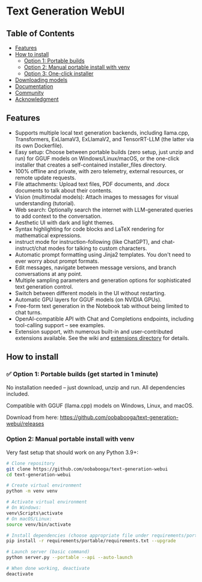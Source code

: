 # Text Generation WebUI

## Table of Contents
- [Features](#features)
- [How to install](#how-to-install)
  - [Option 1: Portable builds](#option-1-portable-builds-get-started-in-1-minute)
  - [Option 2: Manual portable install with venv](#option-2-manual-portable-install-with-venv)
  - [Option 3: One-click installer](#option-3-one-click-installer)
- [Downloading models](#downloading-models)
- [Documentation](#documentation)
- [Community](#community)
- [Acknowledgment](#acknowledgment)

## Features
- Supports multiple local text generation backends, including llama.cpp, Transformers, ExLlamaV3, ExLlamaV2, and TensorRT-LLM (the latter via its own Dockerfile).  
- Easy setup: Choose between portable builds (zero setup, just unzip and run) for GGUF models on Windows/Linux/macOS, or the one-click installer that creates a self-contained installer_files directory.  
- 100% offline and private, with zero telemetry, external resources, or remote update requests.  
- File attachments: Upload text files, PDF documents, and .docx documents to talk about their contents.  
- Vision (multimodal models): Attach images to messages for visual understanding (tutorial).  
- Web search: Optionally search the internet with LLM-generated queries to add context to the conversation.  
- Aesthetic UI with dark and light themes.  
- Syntax highlighting for code blocks and LaTeX rendering for mathematical expressions.  
- instruct mode for instruction-following (like ChatGPT), and chat-instruct/chat modes for talking to custom characters.  
- Automatic prompt formatting using Jinja2 templates. You don't need to ever worry about prompt formats.  
- Edit messages, navigate between message versions, and branch conversations at any point.  
- Multiple sampling parameters and generation options for sophisticated text generation control.  
- Switch between different models in the UI without restarting.  
- Automatic GPU layers for GGUF models (on NVIDIA GPUs).  
- Free-form text generation in the Notebook tab without being limited to chat turns.  
- OpenAI-compatible API with Chat and Completions endpoints, including tool-calling support – see examples.  
- Extension support, with numerous built-in and user-contributed extensions available. See the wiki and [extensions directory](./extensions) for details.  

## How to install

### ✅ Option 1: Portable builds (get started in 1 minute)
No installation needed – just download, unzip and run. All dependencies included.

Compatible with GGUF (llama.cpp) models on Windows, Linux, and macOS.

Download from here: https://github.com/oobabooga/text-generation-webui/releases

### Option 2: Manual portable install with venv
Very fast setup that should work on any Python 3.9+:

```bash
# Clone repository
git clone https://github.com/oobabooga/text-generation-webui
cd text-generation-webui

# Create virtual environment
python -m venv venv

# Activate virtual environment
# On Windows:
venv\Scripts\activate
# On macOS/Linux:
source venv/bin/activate

# Install dependencies (choose appropriate file under requirements/portable for your hardware)
pip install -r requirements/portable/requirements.txt --upgrade

# Launch server (basic command)
python server.py --portable --api --auto-launch

# When done working, deactivate
deactivate

